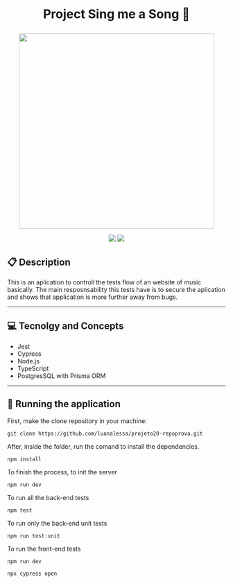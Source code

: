 # <p align = "center"> Project Sing me a Song 🎼</p>

<p align="center">
   <img src="https://img.elo7.com.br/product/zoom/2FA8C62/adesivo-decorativo-parede-fone-som-e-musica-quarto.jpg" width="450" height="450"/>
</p>

<p align = "center">
   <img src="https://img.shields.io/badge/author-lucasmartinso-4dae71?style=flat-square" />
   <img src="https://img.shields.io/github/languages/count/lucasmartinso/projeto21-singmeasong?color=4dae71&style=flat-square" />
</p>


##  :clipboard: Description

This is an aplication to controll the tests flow of an website of music basically. The main resposnsability this tests have is to secure the aplication and shows that application is more further away from bugs. 
***

## :computer:	 Tecnolgy and Concepts 

- Jest
- Cypress
- Node.js
- TypeScript
- PostgresSQL with Prisma ORM

*** 

## 🏁 Running the application

First, make the clone repository in your machine:

```
git clone https://github.com/luanalessa/projeto20-repoprova.git
```

After, inside the folder, run the comand to install the dependencies.

```
npm install
```

To finish the process, to init the server
```
npm run dev
``` 

To run all the back-end tests 
```
npm test
```

To run only the back-end unit tests
```
npm run test:unit
```

To run the front-end tests 
```
npm run dev
```
```
npx cypress open
```
